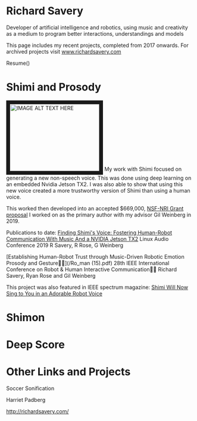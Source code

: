 # Richard Savery

Developer of artificial intelligence and robotics, using music and creativity as a medium to program better interactions, understandings and models

This page includes my recent projects, completed from 2017 onwards. For archived projects visit www.richardsavery.com

Resume()

# Shimi and Prosody
<a href="http://www.youtube.com/watch?feature=player_embedded&v=mDAmApNw5wo" target="_blank"><img src="http://img.youtube.com/vi/mDAmApNw5wo/0.jpg" alt="IMAGE ALT TEXT HERE" width="240" height="180" border="10" /></a>
My work with Shimi focused on generating a new non-speech voice. This was done using deep learning on an embedded Nvidia Jetson TX2. I was also able to show that using this new voice created a more trustworthy version of Shimi than using a human voice. 

This worked then developed into an accepted $669,000, [NSF-NRI Grant proposal](https://www.nsf.gov/awardsearch/showAward?AWD_ID=1925178&HistoricalAwards=false) I worked on as the primary author with my advisor Gil Weinberg in 2019. 

Publications to date:
[Finding Shimi's Voice: Fostering Human-Robot Communication With Music And a NVIDIA Jetson TX2](http://lac.linuxaudio.org/2019/doc/savery.pdf)
Linux Audio Conference 2019
R Savery, R Rose, G Weinberg

[Establishing  Human-Robot  Trust  through  Music-Driven  Robotic Emotion  Prosody  and  Gesture](/Ro_man (15).pdf)
28th IEEE International Conference on Robot & Human Interactive Communication
Richard Savery, Ryan Rose and Gil Weinberg

This project was also featured in IEEE spectrum magazine:
[Shimi Will Now Sing to You in an Adorable Robot Voice](https://spectrum.ieee.org/automaton/robotics/artificial-intelligence/shimi-will-now-sing-to-you-in-an-adorable-robot-voice)



# Shimon



# Deep Score




# Other Links and Projects

Soccer Sonification

Harriet Padberg

http://richardsavery.com/

